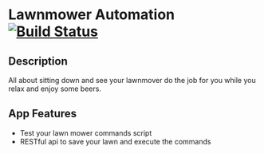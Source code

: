 # Lawnmower Automation [![Build Status](https://travis-ci.org/rajdsouza/lawnmower.svg)](https://travis-ci.org/rajdsouza/lawnmower)

## Description
All about sitting down and see your lawnmover do the job for you while you relax and enjoy some beers.

## App Features

- Test your lawn mower commands script
- RESTful api to save your lawn and execute the commands
